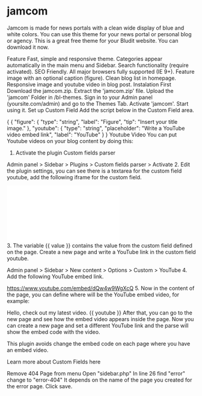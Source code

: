 # jamcom
Jamcom is made for news portals with a clean wide display of blue and white colors. You can use this theme for your news portal or personal blog or agency. This is a great free theme for your Bludit website. You can download it now.

Feature
Fast, simple and responsive theme.
Categories appear automatically in the main menu and Sidebar.
Search functionality (require activated). 
SEO Friendly.
All major browsers fully supported (IE 9+).
Feature image with an optional caption (figure).
Clean blog list in homepage.
Responsive image and youtube video in blog post.
Instalation
First Download the jamcom.zip.
Extract the 'jamcom.zip' file.
Upload the 'jamcom' Folder in /bl-themes.
Sign in to your Admin panel (yoursite.com/admin) and go to the Themes Tab.
Activate 'jamcom'.
Start using it.
Set up Custom Field
Add the script below in the Custom Field area.

{
    {
    "figure": {
        "type": "string",
        "label": "Figure",
        "tip": "Insert your title image."
    },
    "youtube": {
        "type": "string",
        "placeholder": "Write a YouTube video embed link",
        "label": "YouTube"
    }
}
Youtube Video
You can put Youtube videos on your blog content by doing this:

1. Activate the plugin Custom fields parser

Admin panel > Sidebar > Plugins > Custom fields parser > Activate
2. Edit the plugin settings, you can see there is a textarea for the custom field youtube, add the following iframe for the custom field.

<div class="embed-responsive embed-responsive-16by9">
<iframe class="embed-responsive-item rounded" src="{{ value }}" frameborder="0" allow="autoplay" allowfullscreen></iframe>
</div>
3. The variable {{ value }} contains the value from the custom field defined on the page. Create a new page and write a YouTube link in the custom field youtube.

Admin panel > Sidebar > New content > Options > Custom > YouTube
4. Add the following YouTube embed link.

https://www.youtube.com/embed/dQw4w9WgXcQ
5. Now in the content of the page, you can define where will be the YouTube embed video, for example:

Hello, check out my latest video.
{{ youtube }}
After that, you can go to the new page and see how the embed video appears inside the page. Now you can create a new page and set a different YouTube link and the parse will show the embed code with the video.

This plugin avoids change the embed code on each page where you have an embed video.

Learn more about Custom Fields here

Remove 404 Page from menu
Open "sidebar.php"
In line 26 find "error" change to "error-404" It depends on the name of the page you created for the error page.
Click save.
